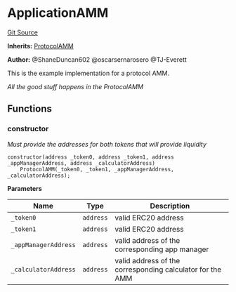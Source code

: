 # ApplicationAMM
[Git Source](https://github.com/thrackle-io/tron/blob/c915f21b8dd526456aab7e2f9388d412d287d507/src/example/liquidity/ApplicationAMM.sol)

**Inherits:**
[ProtocolAMM](/src/liquidity/ProtocolAMM.sol/contract.ProtocolAMM.md)

**Author:**
@ShaneDuncan602 @oscarsernarosero @TJ-Everett

This is the example implementation for a protocol AMM.

*All the good stuff happens in the ProtocolAMM*


## Functions
### constructor

*Must provide the addresses for both tokens that will provide liquidity*


```solidity
constructor(address _token0, address _token1, address _appManagerAddress, address _calculatorAddress)
    ProtocolAMM(_token0, _token1, _appManagerAddress, _calculatorAddress);
```
**Parameters**

|Name|Type|Description|
|----|----|-----------|
|`_token0`|`address`|valid ERC20 address|
|`_token1`|`address`|valid ERC20 address|
|`_appManagerAddress`|`address`|valid address of the corresponding app manager|
|`_calculatorAddress`|`address`|valid address of the corresponding calculator for the AMM|


